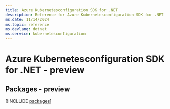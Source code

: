 ```yaml
---
title: Azure Kubernetesconfiguration SDK for .NET
description: Reference for Azure Kubernetesconfiguration SDK for .NET
ms.date: 11/14/2024
ms.topic: reference
ms.devlang: dotnet
ms.service: kubernetesconfiguration
---
```

# Azure Kubernetesconfiguration SDK for .NET - preview
## Packages - preview
[!INCLUDE [packages](kubernetesconfiguration-index.md)]